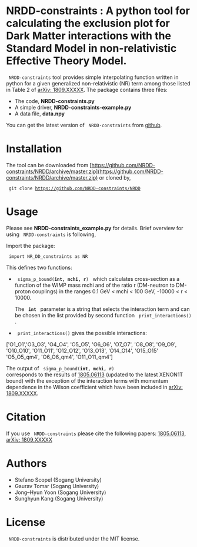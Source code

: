 # NRDD-constraints : A python tool for calculating the exclusion plot for Dark Matter interactions with the Standard Model in non-relativistic Effective Theory Model. 

<code> NRDD-constraints</code> tool provides simple interpolating function written in python
for a given generalized non-relativistic (NR) term among those listed in Table 2 of [arXiv: 1809.XXXXX](https://arxiv.org/). The package contains three files:

* The code, **NRDD-constraints.py** 
* A simple driver, **NRDD-constraints-example.py**
* A data file, **data.npy**

You can get the latest version of <code> NRDD-constraints</code> from [github](https://github.com/NRDD-constraints/NRDD).

# Installation

The tool can be downloaded from [https://github.com/NRDD-constraints/NRDD/archive/master.zip](https://github.com/NRDD-constraints/NRDD/archive/master.zip) or cloned by,

<code> git clone https://github.com/NRDD-constraints/NRDD </code>

# Usage

Please see **NRDD-constraints_example.py** for details. Brief overview for using <code> NRDD-constraints</code> is following,

Import the package:

<code> import NR_DD_constraints as NR </code>

This defines two functions:

* <code> sigma_p_bound(**int, mchi, r**) </code> which calculates cross-section as a function of the WIMP mass 
mchi and of the ratio r (DM-neutron to DM-proton couplings) in the ranges 0.1 GeV < mchi < 100 GeV, -10000 < r < 10000.

   The <code> **int** </code> parameter is a string that selects the interaction term
and can be chosen in the list provided by second function <code> print_interactions() </code>.

* <code> print_interactions()</code> gives the possible interactions:

['O1_O1','O3_O3', 'O4_O4', 'O5_O5', 'O6_O6', 
'O7_O7', 'O8_O8', 'O9_O9', 'O10_O10', 'O11_O11',
'O12_O12', 'O13_O13', 'O14_O14', 'O15_O15'
'O5_O5_qm4', 'O6_O6_qm4', 'O11_O11_qm4'] 

The output of <code> sigma_p_bound(**int, mchi, r**) </code> corresponds to the results of 
[1805.06113](https://arxiv.org/abs/1805.06113) (updated to
the latest XENON1T bound) with the exception of the interaction terms with momentum
dependence in the Wilson coefficient which have been included in [arXiv: 1809.XXXXX](https://arxiv.org/). 

# Citation

If you use <code> NRDD-constraints</code> please cite the following papers: [1805.06113](https://arxiv.org/abs/1805.06113),
[arXiv: 1809.XXXXX](https://arxiv.org/)

# Authors

* Stefano Scopel (Sogang University)
* Gaurav Tomar (Sogang University)
* Jong–Hyun Yoon (Sogang University)
* Sunghyun Kang (Sogang University)

# License

<code> NRDD-constraints</code> is distributed under the MIT license.
